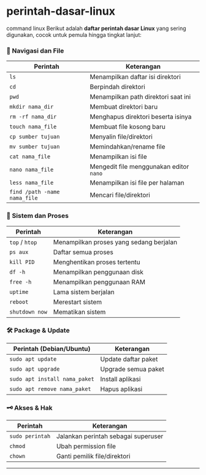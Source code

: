# perintah-dasar-linux
command linux
Berikut adalah **daftar perintah dasar Linux** yang sering digunakan, cocok untuk pemula hingga tingkat lanjut:

### 📁 Navigasi dan File

| Perintah                     | Keterangan                              |
| ---------------------------- | --------------------------------------- |
| `ls`                         | Menampilkan daftar isi direktori        |
| `cd`                         | Berpindah direktori                     |
| `pwd`                        | Menampilkan path direktori saat ini     |
| `mkdir nama_dir`             | Membuat direktori baru                  |
| `rm -rf nama_dir`            | Menghapus direktori beserta isinya      |
| `touch nama_file`            | Membuat file kosong baru                |
| `cp sumber tujuan`           | Menyalin file/direktori                 |
| `mv sumber tujuan`           | Memindahkan/rename file                 |
| `cat nama_file`              | Menampilkan isi file                    |
| `nano nama_file`             | Mengedit file menggunakan editor `nano` |
| `less nama_file`             | Menampilkan isi file per halaman        |
| `find /path -name nama_file` | Mencari file/direktori                  |

### 🔧 Sistem dan Proses

| Perintah       | Keterangan                              |
| -------------- | --------------------------------------- |
| `top` / `htop` | Menampilkan proses yang sedang berjalan |
| `ps aux`       | Daftar semua proses                     |
| `kill PID`     | Menghentikan proses tertentu            |
| `df -h`        | Menampilkan penggunaan disk             |
| `free -h`      | Menampilkan penggunaan RAM              |
| `uptime`       | Lama sistem berjalan                    |
| `reboot`       | Merestart sistem                        |
| `shutdown now` | Mematikan sistem                        |

### 🛠️ Package & Update

| Perintah (Debian/Ubuntu)      | Keterangan          |
| ----------------------------- | ------------------- |
| `sudo apt update`             | Update daftar paket |
| `sudo apt upgrade`            | Upgrade semua paket |
| `sudo apt install nama_paket` | Install aplikasi    |
| `sudo apt remove nama_paket`  | Hapus aplikasi      |

### 🗝️ Akses & Hak

| Perintah        | Keterangan                          |
| --------------- | ----------------------------------- |
| `sudo perintah` | Jalankan perintah sebagai superuser |
| `chmod`         | Ubah permission file                |
| `chown`         | Ganti pemilik file/direktori        |

---
